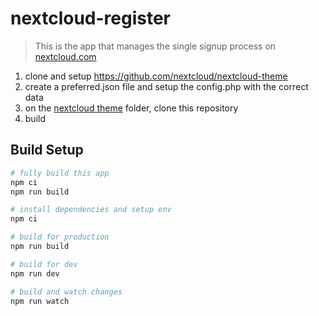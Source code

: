 # nextcloud-register

> This is the app that manages the single signup process on [nextcloud.com](https://nextcloud.com)
1. clone and setup https://github.com/nextcloud/nextcloud-theme
2. create a preferred.json file and setup the config.php with the correct data
3. on the [nextcloud theme](https://github.com/nextcloud/nextcloud-theme) folder, clone this repository
4. build

## Build Setup

``` bash
# fully build this app
npm ci
npm run build

# install dependencies and setup env
npm ci

# build for production
npm run build

# build for dev
npm run dev

# build and watch changes
npm run watch
```
